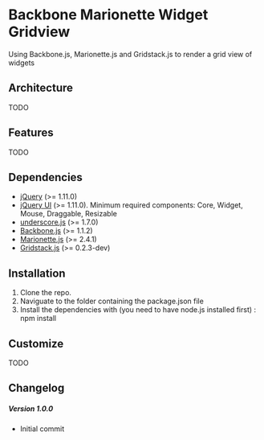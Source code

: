 # Backbone Marionette Widget Gridview

Using Backbone.js, Marionette.js and Gridstack.js to render a grid view of widgets

## Architecture
TODO

## Features
TODO

## Dependencies
* [jQuery](http://jquery.com) (>= 1.11.0) 
* [jQuery UI](http://jqueryui.com) (>= 1.11.0). Minimum required components: Core, Widget, Mouse, Draggable, Resizable
* [underscore.js](http://underscorejs.org) (>= 1.7.0)
* [Backbone.js](http://backbonejs.org) (>= 1.1.2)
* [Marionette.js](http://marionettejs.com/docs/v2.4.1) (>= 2.4.1)
* [Gridstack.js](http://troolee.github.io/gridstack.js/) (>= 0.2.3-dev)

## Installation
1. Clone the repo.
2. Naviguate to the folder containing the package.json file
3. Install the dependencies with (you need to have node.js installed first) : npm install

## Customize
TODO


## Changelog

##### Version 1.0.0
- Initial commit
